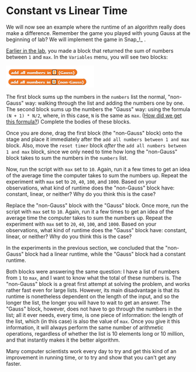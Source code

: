 # Constant vs Linear Time

We will now see an example where the runtime of an algorithm really does make a difference. Remember the game you played with young Gauss at the beginning of lab? We will implement the game in Snap_!_ .

[Earlier in the lab](https://beautyjoy.github.io/bjc-r/cur/programming/loops/sum-things-up.html), you made a block that returned the sum of numbers between `1` and `max`. In the `Variables` menu, you will see two blocks:

![](../.gitbook/assets/image%20%28171%29.png)

The first block sums up the numbers in the `numbers` list the normal, "non-Gauss" way: walking through the list and adding the numbers one by one. The second block sums up the numbers the "Gauss" way: using the formula `(N + 1) * N/2`, where, in this case, `N` is the same as `max`. \([How did we get this formula?](https://beautyjoy.github.io/bjc-r/cur/programming/algorithms/competing-with-young-gauss.html)\) Complete the bodies of these blocks.

Once you are done, drag the first block \(the "non-Gauss" block\) onto the stage and place it immediately after the `add all numbers between 1 and max` block. Also, move the `reset timer` block _after_ the `add all numbers between 1 and max` block, since we only need to time how long the "non-Gauss" block takes to sum the numbers in the `numbers` list.

Now, run the script with `max` set to `10`. Again, run it a few times to get an idea of the average time the computer takes to sum the numbers up. Repeat the experiment with `max` set to `20`, `40`, `100`, and `1000`. Based on your observations, what kind of runtime does the "non-Gauss" block have: constant, linear, or neither? Why do you think this is the case?

Replace the "non-Gauss" block with the "Gauss" block. Once more, run the script with `max` set to `10`. Again, run it a few times to get an idea of the average time the computer takes to sum the numbers up. Repeat the experiment with `max` set to `20`, `40`, `100`, and `1000`. Based on your observations, what kind of runtime does the "Gauss" block have: constant, linear, or neither? Why do you think this is the case?

In the experiments in the previous section, we concluded that the "non-Gauss" block had a linear runtime, while the "Gauss" block had a constant runtime.

Both blocks were answering the same question: I have a list of numbers from `1` to `max`, and I want to know what the total of these numbers is.  The "non-Gauss" block is a great first attempt at solving the problem, and works rather fast even for large lists.  However, its main disadvantage is that its runtime is nonetheless dependent on the length of the input, and so the longer the list, the longer you will have to wait to get an answer.  The "Gauss" block, however, does not have to go through the numbers in the list; all it ever needs, every time, is one piece of information: the length of the list, which \(in this case\) is also the value of `max`.  Once you give it this information, it will always perform the same number of arithmetic operations, regardless of whether the list is 10 elements long or 10 million, and that instantly makes it the better algorithm.

Many computer scientists work every day to try and get this kind of an improvement in running time, or to try and show that you can't get any faster.

